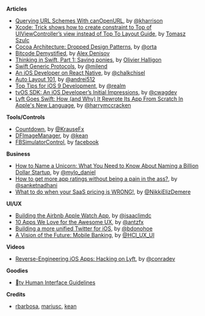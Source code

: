 **Articles**

* [Querying URL Schemes With canOpenURL](http://useyourloaf.com/blog/querying-url-schemes-with-canopenurl.html), by [@kharrison](https://twitter.com/kharrison)
* [Xcode: Trick shows how to create constraint to Top of UIViewController’s view instead of Top To Layout Guide](http://szulctomasz.com/constraint-to-top-instead-of-top-layout-guide/), by [Tomasz Szulc](https://twitter.com/tomkowz)
* [Cocoa Architecture: Dropped Design Patterns](http://artsy.github.io/blog/2015/09/01/Cocoa-Architecture-Dropped-Design-Patterns/), by [@orta](https://twitter.com/orta)
* [Bitcode Demystified](http://lowlevelbits.org/bitcode-demystified/), by [Alex Denisov](https://twitter.com/1101_debian)
* [Thinking in Swift, Part 1: Saving ponies](http://alisoftware.github.io/swift/2015/09/06/thinking-in-swift-1/), by [Olivier Halligon](https://twitter.com/aligatr)
* [Swift Generic Protocols](http://milen.me/writings/swift-generic-protocols/), by [@milend](https://twitter.com/milend)
* [An iOS Developer on React Native](https://medium.com/@chalkchisel/an-ios-developer-on-react-native-1f24786c29f0), by [@chalkchisel](https://twitter.com/chalkchisel)
* [Auto Layout 101](https://www.weheartswift.com/auto-layout-101/), by [@andrei512](https://twitter.com/andrei512)
* [Top Tips for iOS 9 Development](https://realm.io/news/tips-for-ios-9-development/), by [@realm](https://twitter.com/realm)
* [tvOS SDK: An iOS Developer’s Initial Impressions](http://www.raywenderlich.com/114313/tvos-initial-impressions), by [@cwagdev](https://twitter.com/cwagdev)
* [Lyft Goes Swift: How (and Why) It Rewrote Its App From Scratch In Apple's New Language](http://www.fastcompany.com/3050266/tech-forecast/lyft-goes-swift-how-and-why-it-rewrote-its-app-from-scratch-in-apples-new-lang), by [@harrymccracken](https://twitter.com/harrymccracken)

**Tools/Controls**

* [Countdown](https://github.com/fastlane/countdown), by [@KrauseFx](https://twitter.com/KrauseFx)
* [DFImageManager](https://github.com/kean/DFImageManager), by [@kean](https://twitter.com/a_grebenyuk)
* [FBSimulatorControl](https://github.com/facebook/FBSimulatorControl), by [facebook](https://github.com/facebook)

**Business**

* [How to Name a Unicorn: What You Need to Know About Naming a Billion Dollar Startup](https://blog.growth.supply/how-to-name-a-unicorn-what-you-need-to-know-about-naming-a-billion-dollar-startup-e52b12cd7f77), by [@mylo_daniel](https://twitter.com/mylo_daniel)
* [How to get more app ratings without being a pain in the ass?](http://upquire.com/blog/app-ratings-without-being-a-pain/), by [@sanketnadhani](https://twitter.com/sanketnadhani)
* [What to do when your SaaS pricing is WRONG!](https://blog.chartmogul.com/2015/09/what-to-do-when-your-saas-pricing-is-wrong/), by [@NikkiElizDemere](https://twitter.com/NikkiElizDemere)

**UI/UX**

* [Building the Airbnb Apple Watch App](http://nerds.airbnb.com/airbnb-watch/), by [@isaaclimdc](https://twitter.com/isaaclimdc)
* [10 Apps We Love for the Awesome UX](https://blog.growth.supply/10-apps-we-love-for-the-awesome-ux-b57c7ba12053), by [@antzfx](https://twitter.com/antzfx)
* [Building a more unified Twitter for iOS](https://blog.twitter.com/2015/building-a-more-unified-twitter-for-ios), by [@bdonohoe](https://twitter.com/bdonohoe)
* [A Vision of the Future: Mobile Banking](https://medium.com/@HCI_UX_UI/a-vision-of-the-future-af1e11a79122), by [@HCI_UX_UI](https://twitter.com/HCI_UX_UI)

**Videos**

* [Reverse-Engineering iOS Apps: Hacking on Lyft](https://realm.io/news/conrad-kramer-reverse-engineering-ios-apps-lyft/), by [@conradev](https://twitter.com/conradev)

**Goodies**

* [tv Human Interface Guidelines](https://developer.apple.com/tvos/human-interface-guidelines/)

**Credits**

*  [rbarbosa](https://github.com/rbarbosa), [mariusc](https://github.com/mariusc), [kean](https://github.com/kean)
